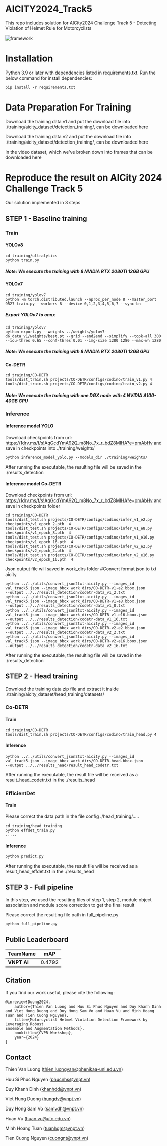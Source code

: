 # AICITY2024_Track5
This repo includes solution for AICity2024 Challenge Track 5 - Detecting Violation of Helmet Rule for Motorcyclists

![framework](GeneralPipline.png)
# Installation
Python 3.9 or later with dependencies listed in requirements.txt. Run the below command for install dependencies:
```commandline
pip install -r requirements.txt
```
# Data Preparation For Training
Download the training data v1 and put the download file into ./training/aicity_dataset/detection_training/, can be downloaded here

Download the training data v2 and put the download file into ./training/aicity_dataset/detection_training/, can be downloaded here

In the video dataset, which we've broken down into frames that can be downloaded here

# Reproduce the result on AICity 2024 Challenge Track 5
Our solution implemented in 3 steps

## STEP 1 - Baseline training
### Train
#### YOLOv8
```commandline
cd training/ultralytics
python train.py
```
##### Note: We execute the training with 8 NVIDIA RTX 2080TI 12GB GPU

#### YOLOv7
```commandline
cd training/yolov7
python -m torch.distributed.launch --nproc_per_node 8 --master_port 9527 train.py --workers 8 --device 0,1,2,3,4,5,6,7 --sync-bn
```
##### Export YOLOv7 to onnx
```commandline
cd training/yolov7
python export.py --weights ../weights/yolov7-d6_data_v1/weights/best.pt --grid --end2end --simplify --topk-all 300 --iou-thres 0.65 --conf-thres 0.01 --img-size 1280 1280 --max-wh 1280
```
##### Note: We execute the training with 8 NVIDIA RTX 2080TI 12GB GPU

#### Co-DETR
```commandline
cd training/CO-DETR
tools/dist_train.sh projects/CO-DETR/configs/codino/train_v1.py 4
tools/dist_train.sh projects/CO-DETR/configs/codino/train_v2.py 4
```
##### Note: We execute the training with one DGX node with 4 NVIDIA A100-40GB GPU

### Inference
#### Inference model YOLO
Download checkpoints from url: https://1drv.ms/f/s!AqGcdYmA92Q_m8No_7x_r_bdZ8MlHA?e=pmAbHv and save in checkpoints into ./training/weights/

```commandline
python inference_model_yolo.py --models_dir ./training/weights/
```
After running the executable, the resulting file will be saved in the ./results_detection


#### Inference model Co-DETR
Download checkpoints from url: https://1drv.ms/f/s!AqGcdYmA92Q_m8No_7x_r_bdZ8MlHA?e=pmAbHv and save in checkpoints folder
```commandline
cd training/CO-DETR
tools/dist_test.sh projects/CO-DETR/configs/codino/infer_v1_e2.py checkpoints/v1_epoch_2.pth  4
tools/dist_test.sh projects/CO-DETR/configs/codino/infer_v1_e8.py checkpoints/v1_epoch_8.pth  4
tools/dist_test.sh projects/CO-DETR/configs/codino/infer_v1_e16.py checkpoints/v1_epoch_16.pth  4
tools/dist_test.sh projects/CO-DETR/configs/codino/infer_v2_e2.py checkpoints/v2_epoch_2.pth  4
tools/dist_test.sh projects/CO-DETR/configs/codino/infer_v2_e16.py checkpoints/v2_epoch_16.pth  4
```
Json output file will saved in work_dirs folder
#Convert format json to txt aicity
```
python ../../utils/convert_json2txt-aicity.py --images_id val_track5.json --image_bbox work_dirs/CO-DETR-v1-e2.bbox.json 
--output ../../results_detection/codetr-data_v1_2.txt
python ../../utils/convert_json2txt-aicity.py --images_id val_track5.json --image_bbox work_dirs/CO-DETR-v1-e8.bbox.json 
--output ../../results_detection/codetr-data_v1_8.txt
python ../../utils/convert_json2txt-aicity.py --images_id val_track5.json --image_bbox work_dirs/CO-DETR-v1-e16.bbox.json 
--output ../../results_detection/codetr-data_v1_16.txt
python ../../utils/convert_json2txt-aicity.py --images_id val_track5.json --image_bbox work_dirs/CO-DETR-v2-e2.bbox.json 
--output ../../results_detection/codetr-data_v2_2.txt
python ../../utils/convert_json2txt-aicity.py --images_id val_track5.json --image_bbox work_dirs/CO-DETR-v2-e16.bbox.json 
--output ../../results_detection/codetr-data_v2_16.txt
```

After running the executable, the resulting file will be saved in the ./results_detection

## STEP 2 - Head training
Download the training data zip file and extract it inside ./training/aicity_dataset/head_training/datasets/

### Co-DETR
#### Train
```commandline
cd training/CO-DETR
tools/dist_train.sh projects/CO-DETR/configs/codino/train_head.py 4
```
#### Inference
```
python ../../utils/convert_json2txt-aicity.py --images_id val_track5.json --image_bbox work_dirs/CO-DETR-head.bbox.json 
--output ../../results_head/result_head_codetr.txt
```

After running the executable, the result file will be received as a result_head_codetr.txt in the ./results_head

### EfficientDet
#### Train
Please correct the data path in the file config ./head_training/.....
```commandline
cd training/head_training
python effdet_train.py
.....
```
#### Inference
```commandline
python predict.py
```
After running the executable, the result file will be received as a result_head_effdet.txt in the ./results_head

## STEP 3 - Full pipeline
In this step, we used the resulting files of step 1, step 2, module object association and module score correction to get the final result

Please correct the resulting file path in full_pipeline.py


```commandline
python full_pipeline.py
```



## Public Leaderboard
| TeamName    | mAP    |
|-------------|--------|
| **VNPT AI** | 0.4792 |



## Citation

If you find our work useful, please cite the following:

```text
@inreview{Duong2024,  
    author={Thien Van Luong and Huu Si Phuc Nguyen and Duy Khanh Dinh and Viet Hung Duong and Duy Hong Sam Vo and Huan Vu and Minh Hoang Tuan and Tien Cuong Nguyen},  
    title={Motorcyclist Helmet Violation Detection Framework by Leveraging Robust
Ensemble and Augmentation Methods},  
    booktitle={CVPR Workshop},
    year={2024}  
}
```

## Contact
Thien Van Luong (thien.luongvan@phenikaa-uni.edu.vn)

Huu Si Phuc Nguyen (phucnhs@vnpt.vn)

Duy Khanh Dinh (khanhdd@vnpt.vn)

Viet Hung Duong (hungdv@vnpt.vn)

Duy Hong Sam Vo (samvdh@vnpt.vn)

Huan Vu (huan.vu@utc.edu.vn)

Minh Hoang Tuan (tuanhgm@vnpt.vn)

Tien Cuong Nguyen (cuongnt@vnpt.vn)